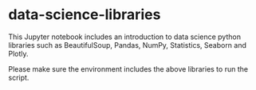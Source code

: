 # data-science-libraries

This Jupyter notebook includes an introduction to data science python libraries such as BeautifulSoup, Pandas, NumPy, Statistics, Seaborn and Plotly.

Please make sure the environment includes the above libraries to run the script.
